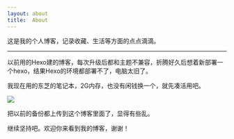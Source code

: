 ```yaml
---
layout: about
title:  About
---
```


这是我的个人博客，记录收藏、生活等方面的点点滴滴。

<hr />

以前用的Hexo建的博客，每次升级后都和主题不兼容，折腾好久后想着新部署一个hexo，结果Hexo的环境都部署不了，电脑太旧了。

我现在用的东芝的笔记本，2G内存，也没有闲钱换一个，就先凑活用吧。

![](https://pic.superbed.cc/item/66eee7022e3b94edab3366c5.png)

把以前的备份都上传到这个博客里面了，显得有些乱。

继续坚持吧。欢迎你来看到我的博客，谢谢！




